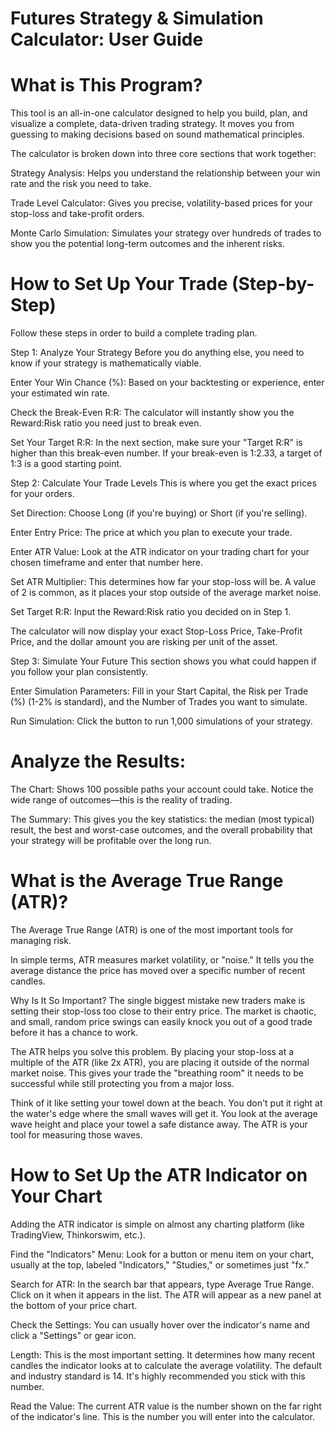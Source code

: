 # Futures Strategy & Simulation Calculator: User Guide

# What is This Program?
This tool is an all-in-one calculator designed to help you build, plan, and visualize a complete, data-driven trading strategy. It moves you from guessing to making decisions based on sound mathematical principles.

The calculator is broken down into three core sections that work together:

Strategy Analysis: Helps you understand the relationship between your win rate and the risk you need to take.

Trade Level Calculator: Gives you precise, volatility-based prices for your stop-loss and take-profit orders.

Monte Carlo Simulation: Simulates your strategy over hundreds of trades to show you the potential long-term outcomes and the inherent risks.

# How to Set Up Your Trade (Step-by-Step)
Follow these steps in order to build a complete trading plan.

Step 1: Analyze Your Strategy
Before you do anything else, you need to know if your strategy is mathematically viable.

Enter Your Win Chance (%): Based on your backtesting or experience, enter your estimated win rate.

Check the Break-Even R:R: The calculator will instantly show you the Reward:Risk ratio you need just to break even.

Set Your Target R:R: In the next section, make sure your "Target R:R" is higher than this break-even number. If your break-even is 1:2.33, a target of 1:3 is a good starting point.

Step 2: Calculate Your Trade Levels
This is where you get the exact prices for your orders.

Set Direction: Choose Long (if you're buying) or Short (if you're selling).

Enter Entry Price: The price at which you plan to execute your trade.

Enter ATR Value: Look at the ATR indicator on your trading chart for your chosen timeframe and enter that number here.

Set ATR Multiplier: This determines how far your stop-loss will be. A value of 2 is common, as it places your stop outside of the average market noise.

Set Target R:R: Input the Reward:Risk ratio you decided on in Step 1.

The calculator will now display your exact Stop-Loss Price, Take-Profit Price, and the dollar amount you are risking per unit of the asset.

Step 3: Simulate Your Future
This section shows you what could happen if you follow your plan consistently.

Enter Simulation Parameters: Fill in your Start Capital, the Risk per Trade (%) (1-2% is standard), and the Number of Trades you want to simulate.

Run Simulation: Click the button to run 1,000 simulations of your strategy.

# Analyze the Results:

The Chart: Shows 100 possible paths your account could take. Notice the wide range of outcomes—this is the reality of trading.

The Summary: This gives you the key statistics: the median (most typical) result, the best and worst-case outcomes, and the overall probability that your strategy will be profitable over the long run.

# What is the Average True Range (ATR)?
The Average True Range (ATR) is one of the most important tools for managing risk.

In simple terms, ATR measures market volatility, or "noise." It tells you the average distance the price has moved over a specific number of recent candles.

Why Is It So Important?
The single biggest mistake new traders make is setting their stop-loss too close to their entry price. The market is chaotic, and small, random price swings can easily knock you out of a good trade before it has a chance to work.

The ATR helps you solve this problem. By placing your stop-loss at a multiple of the ATR (like 2x ATR), you are placing it outside of the normal market noise. This gives your trade the "breathing room" it needs to be successful while still protecting you from a major loss.

Think of it like setting your towel down at the beach. You don't put it right at the water's edge where the small waves will get it. You look at the average wave height and place your towel a safe distance away. The ATR is your tool for measuring those waves.

# How to Set Up the ATR Indicator on Your Chart
Adding the ATR indicator is simple on almost any charting platform (like TradingView, Thinkorswim, etc.).

Find the "Indicators" Menu: Look for a button or menu item on your chart, usually at the top, labeled "Indicators," "Studies," or sometimes just "fx."

Search for ATR: In the search bar that appears, type Average True Range. Click on it when it appears in the list. The ATR will appear as a new panel at the bottom of your price chart.

Check the Settings: You can usually hover over the indicator's name and click a "Settings" or gear icon.

Length: This is the most important setting. It determines how many recent candles the indicator looks at to calculate the average volatility. The default and industry standard is 14. It's highly recommended you stick with this number.

Read the Value: The current ATR value is the number shown on the far right of the indicator's line. This is the number you will enter into the calculator.
